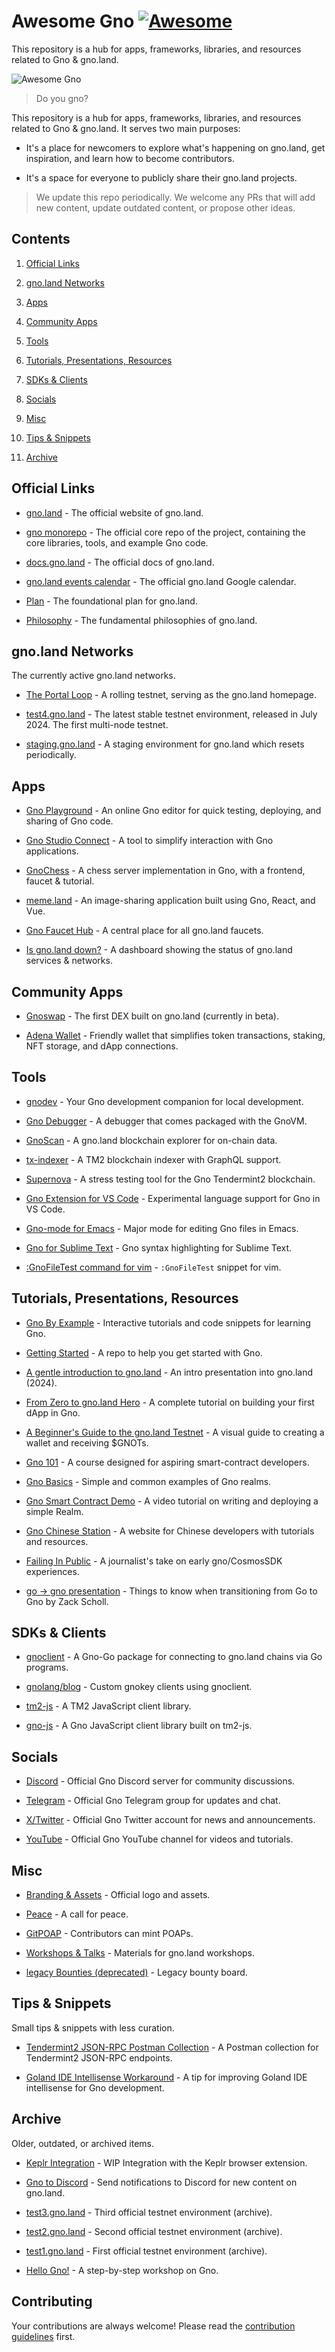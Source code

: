 # Awesome Gno [![Awesome](https://awesome.re/badge-flat2.svg)](https://awesome.re)

This repository is a hub for apps, frameworks, libraries, and resources related to Gno &amp; gno.land.


![Awesome Gno](./banner.png)


> Do you gno?

This repository is a hub for apps, frameworks, libraries, and resources related to Gno &amp; gno.land. It serves two main purposes:


- It&#39;s a place for newcomers to explore what&#39;s happening on gno.land, get inspiration, and learn how to become contributors.

- It&#39;s a space for everyone to publicly share their gno.land projects.


> We update this repo periodically. We welcome any PRs that will add new content, update outdated content, or propose other ideas.

## Contents


1. [Official Links](#official-links)

2. [gno.land Networks](#gnoland-networks)

3. [Apps](#apps)

4. [Community Apps](#community-apps)

5. [Tools](#tools)

6. [Tutorials, Presentations, Resources](#tutorials-presentations-resources)

7. [SDKs &amp; Clients](#sdks--clients)

8. [Socials](#socials)

9. [Misc](#misc)

10. [Tips &amp; Snippets](#tips--snippets)

11. [Archive](#archive)



## Official Links




- [gno.land](https://gno.land/) - The official website of gno.land.

- [gno monorepo](https://github.com/gnolang/gno) - The official core repo of the project, containing the core libraries, tools, and example Gno code.

- [docs.gno.land](https://docs.gno.land) - The official docs of gno.land.

- [gno.land events calendar](https://gno.link/calendar) - The official gno.land Google calendar.

- [Plan](https://github.com/gnolang/gno/blob/master/PLAN.md) - The foundational plan for gno.land.

- [Philosophy](https://github.com/gnolang/gno/blob/master/PHILOSOPHY.md) - The fundamental philosophies of gno.land.



## gno.land Networks


The currently active gno.land networks.



- [The Portal Loop](https://gno.land/) - A rolling testnet, serving as the gno.land homepage.

- [test4.gno.land](https://test4.gno.land/) - The latest stable testnet environment, released in July 2024. The first multi-node testnet.

- [staging.gno.land](https://staging.gno.land/) - A staging environment for gno.land which resets periodically.



## Apps




- [Gno Playground](https://play.gno.land/) - An online Gno editor for quick testing, deploying, and sharing of Gno code.

- [Gno Studio Connect](https://gno.studio/connect) - A tool to simplify interaction with Gno applications.

- [GnoChess](https://github.com/gnolang/gnochess) - A chess server implementation in Gno, with a frontend, faucet &amp; tutorial.

- [meme.land](https://github.com/gnolang/memeland) - An image-sharing application built using Gno, React, and Vue.

- [Gno Faucet Hub](https://faucet.gno.land) - A central place for all gno.land faucets.

- [Is gno.land down?](https://status.gnoteam.com) - A dashboard showing the status of gno.land services &amp; networks.



## Community Apps




- [Gnoswap](https://github.com/gnoswap-labs/gnoswap) - The first DEX built on gno.land (currently in beta).

- [Adena Wallet](https://adena.app/) - Friendly wallet that simplifies token transactions, staking, NFT storage, and dApp connections.



## Tools




- [gnodev](https://github.com/gnolang/gno/tree/master/contribs/gnodev) - Your Gno development companion for local development.

- [Gno Debugger](https://gno.land/r/gnoland/blog:p/gno-debugger) - A debugger that comes packaged with the GnoVM.

- [GnoScan](http://gnoscan.io/) - A gno.land blockchain explorer for on-chain data.

- [tx-indexer](https://github.com/gnolang/tx-indexer) - A TM2 blockchain indexer with GraphQL support.

- [Supernova](https://github.com/gnolang/supernova) - A stress testing tool for the Gno Tendermint2 blockchain.

- [Gno Extension for VS Code](https://marketplace.visualstudio.com/items?itemName=harry-hov.gno) - Experimental language support for Gno in VS Code.

- [Gno-mode for Emacs](https://gist.github.com/gfanton/6e233656dfeabd7a46f21f7507b6b311) - Major mode for editing Gno files in Emacs.

- [Gno for Sublime Text](https://github.com/jdkato/gno-sublime-text) - Gno syntax highlighting for Sublime Text.

- [:GnoFileTest command for vim](https://gist.github.com/grepsuzette/66f5cfaccc1a919c67f52bd7b31a3b09) - `:GnoFileTest` snippet for vim.



## Tutorials, Presentations, Resources




- [Gno By Example](https://gno-by-example.com) - Interactive tutorials and code snippets for learning Gno.

- [Getting Started](https://github.com/gnolang/getting-started) - A repo to help you get started with Gno.

- [A gentle introduction to gno.land](https://www.youtube.com/watch?v=hTGeG0z09NU&amp;t=135s) - An intro presentation into gno.land (2024).

- [From Zero to gno.land Hero](https://github.com/leohhhn/gno-fzgh/blob/main/README.md) - A complete tutorial on building your first dApp in Gno.

- [A Beginner&#39;s Guide to the gno.land Testnet](https://medium.com/@onbloc/a-beginners-guide-to-the-gnoland-testnet-6fdc693a48f4) - A visual guide to creating a wallet and receiving $GNOTs.

- [Gno 101](https://github.com/onbloc/gnolang-101) - A course designed for aspiring smart-contract developers.

- [Gno Basics](https://github.com/moul/gno-basics) - Simple and common examples of Gno realms.

- [Gno Smart Contract Demo](https://www.youtube.com/watch?v=-BlnEXCs0eI) - A video tutorial on writing and deploying a simple Realm.

- [Gno Chinese Station](https://www.gnoland.cn) - A website for Chinese developers with tutorials and resources.

- [Failing In Public](https://proggr.hashnode.dev/gnoland-initial-experience-gonzo-take-on-failing-in-public) - A journalist&#39;s take on early gno/CosmosSDK experiences.

- [go -&gt; gno presentation](https://github.com/gnolang/workshops/tree/main/presentations/2023-06-26--go-to-gno--schollz) - Things to know when transitioning from Go to Gno by Zack Scholl.



## SDKs &amp; Clients




- [gnoclient](https://github.com/gnolang/gno/tree/master/gno.land/pkg/gnoclient) - A Gno-Go package for connecting to gno.land chains via Go programs.

- [gnolang/blog](https://github.com/gnolang/blog/tree/main/cmd/gnoblog-cli) - Custom gnokey clients using gnoclient.

- [tm2-js](https://github.com/gnolang/tm2-js) - A TM2 JavaScript client library.

- [gno-js](https://github.com/gnolang/gno-js) - A Gno JavaScript client library built on tm2-js.



## Socials




- [Discord](https://discord.gg/3YbdqVP8Tb) - Official Gno Discord server for community discussions.

- [Telegram](https://t.me/gnoland) - Official Gno Telegram group for updates and chat.

- [X/Twitter](https://x.com/_gnoland) - Official Gno Twitter account for news and announcements.

- [YouTube](https://www.youtube.com/@_gnoland) - Official Gno YouTube channel for videos and tutorials.



## Misc




- [Branding &amp; Assets](https://github.com/gnolang/branding) - Official logo and assets.

- [Peace](https://gno.land/r/gnoland/blog:p/peace) - A call for peace.

- [GitPOAP](https://www.gitpoap.io/gh/gnolang) - Contributors can mint POAPs.

- [Workshops &amp; Talks](https://github.com/gnolang/workshops) - Materials for gno.land workshops.

- [legacy Bounties (deprecated)](https://github.com/gnolang/bounties) - Legacy bounty board.



## Tips &amp; Snippets


Small tips &amp; snippets with less curation.



- [Tendermint2 JSON-RPC Postman Collection](https://gist.github.com/zivkovicmilos/d7b98103f0611ac3b26202a29cee02c4) - A Postman collection for Tendermint2 JSON-RPC endpoints.

- [Goland IDE Intellisense Workaround](https://x.com/leohhhn/status/1836740567541367157) - A tip for improving Goland IDE intellisense for Gno development.



## Archive


Older, outdated, or archived items.



- [Keplr Integration](https://github.com/gnolang/gno/pull/154) - WIP Integration with the Keplr browser extension.

- [Gno to Discord](https://github.com/PoCInnovation/PoCLab) - Send notifications to Discord for new content on gno.land.

- [test3.gno.land](https://test3.gno.land/) - Third official testnet environment (archive).

- [test2.gno.land](https://test2.gno.land/) - Second official testnet environment (archive).

- [test1.gno.land](https://test1.gno.land/) - First official testnet environment (archive).

- [Hello Gno!](https://github.com/xplrz/gnoland-workshop) - A step-by-step workshop on Gno.




## Contributing

Your contributions are always welcome! Please read the [contribution guidelines](CONTRIBUTING.md) first.
